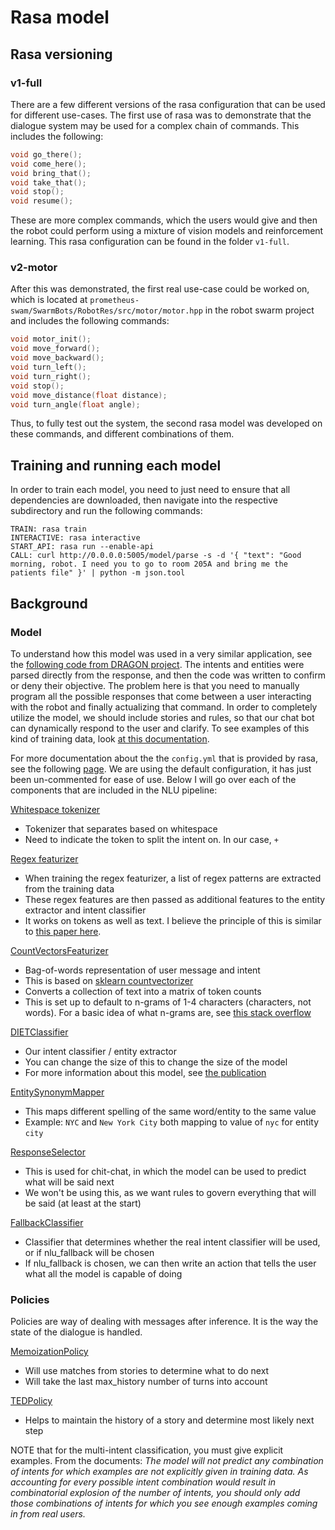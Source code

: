 # Rasa model

## Rasa versioning 

### v1-full

There are a few different versions of the rasa configuration that can be used for different use-cases. The first use of rasa was to demonstrate that the dialogue system may be used for a complex chain of commands. This includes the following:


```c
void go_there();
void come_here();
void bring_that();
void take_that();
void stop();
void resume();
```

These are more complex commands, which the users would give and then the robot could perform using a mixture of vision models and reinforcement learning. This rasa configuration can be found in the folder `v1-full`. 

### v2-motor

After this was demonstrated, the first real use-case could be worked on, which is located at `prometheus-swam/SwarmBots/RobotRes/src/motor/motor.hpp` in the robot swarm project and includes the following commands:

```c
void motor_init();
void move_forward();
void move_backward();
void turn_left();
void turn_right();
void stop();
void move_distance(float distance);
void turn_angle(float angle);
```

Thus, to fully test out the system, the second rasa model was developed on these commands, and different combinations of them.

## Training and running each model

In order to train each model, you need to just need to ensure that all dependencies are downloaded, then navigate into the respective subdirectory and run the following commands:

```
TRAIN: rasa train
INTERACTIVE: rasa interactive
START_API: rasa run --enable-api
CALL: curl http://0.0.0.0:5005/model/parse -s -d '{ "text": "Good morning, robot. I need you to go to room 205A and bring me the patients file" }' | python -m json.tool
```

## Background

### Model

To understand how this model was used in a very similar application, see the [following code from DRAGON project](https://github.com/Shuijing725/Dragon_Wayfinding/blob/main/main.py#L408). The intents and entities were parsed directly from the response, and then the code was written to confirm or deny their objective. The problem here is that you need to manually program all the possible responses that come between a user interacting with the robot and finally actualizing that command. In order to completely utilize the model, we should include stories and rules, so that our chat bot can dynamically respond to the user and clarify. To see examples of this kind of training data, look [at this documentation](https://rasa.com/docs/rasa/training-data-format#example). 

For more documentation about the the `config.yml` that is provided by rasa, see the following [page](https://rasa.com/docs/rasa/model-configuration/). We are using the default configuration, it has just been un-commented for ease of use. Below I will go over each of the components that are included in the NLU pipeline:

[Whitespace tokenizer](https://rasa.com/docs/rasa/components#whitespacetokenizer)
- Tokenizer that separates based on whitespace 
- Need to indicate the token to split the intent on. In our case, `+`

[Regex featurizer](https://rasa.com/docs/rasa/components#regexfeaturizer)
- When training the regex featurizer, a list of regex patterns are extracted from the training data
- These regex features are then passed as additional features to the entity extractor and intent classifier
- It works on tokens as well as text. I believe the principle of this is similar to [this paper here](https://citeseerx.ist.psu.edu/document?repid=rep1&type=pdf&doi=a4d33fb21fae2552915e39885dca0b70904c1594).

[CountVectorsFeaturizer](https://rasa.com/docs/rasa/components/#countvectorsfeaturizer)
- Bag-of-words representation of user message and intent 
- This is based on [sklearn countvectorizer](https://scikit-learn.org/stable/modules/generated/sklearn.feature_extraction.text.CountVectorizer.html)
- Converts a collection of text into a matrix of token counts
- This is set up to default to n-grams of 1-4 characters (characters, not words). For a basic idea of what n-grams are, see [this stack overflow](https://stackoverflow.com/questions/18658106/quick-implementation-of-character-n-grams-for-word)

[DIETClassifier](https://rasa.com/docs/rasa/components/#dietclassifier)
- Our intent classifier / entity extractor
- You can change the size of this to change the size of the model
- For more information about this model, see [the publication](https://arxiv.org/abs/2004.09936)

[EntitySynonymMapper](https://rasa.com/docs/rasa/components/#entitysynonymmapper)
- This maps different spelling of the same word/entity to the same value
- Example: `NYC` and `New York City` both mapping to value of `nyc` for entity `city`

[ResponseSelector](https://rasa.com/docs/rasa/components/#responseselector)
- This is used for chit-chat, in which the model can be used to predict what will be said next
- We won't be using this, as we want rules to govern everything that will be said (at least at the start)

[FallbackClassifier](https://rasa.com/docs/rasa/components/#fallbackclassifier)
- Classifier that determines whether the real intent classifier will be used, or if nlu_fallback will be chosen
- If nlu_fallback is chosen, we can then write an action that tells the user what all the model is capable of doing


### Policies

Policies are way of dealing with messages after inference. It is the way the state of the dialogue is handled.

[MemoizationPolicy](https://rasa.com/docs/rasa/policies/#memoization-policy)
- Will use matches from stories to determine what to do next
- Will take the last max_history number of turns into account

[TEDPolicy](https://rasa.com/docs/rasa/policies/#ted-policy)
- Helps to maintain the history of a story and determine most likely next step

NOTE that for the multi-intent classification, you must give explicit examples. From the documents: _The model will not predict any combination of intents for which examples are not explicitly given in training data. As accounting for every possible intent combination would result in combinatorial explosion of the number of intents, you should only add those combinations of intents for which you see enough examples coming in from real users._ 